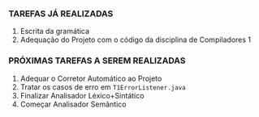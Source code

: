 ### TAREFAS JÁ REALIZADAS
  1. Escrita da gramática
  2. Adequação do Projeto com o código da disciplina de Compiladores 1

### PRÓXIMAS TAREFAS A SEREM REALIZADAS
  1. Adequar o Corretor Automático ao Projeto
  2. Tratar os casos de erro em `T1ErrorListener.java`
  3. Finalizar Analisador Léxico+Sintático
  4. Começar Analisador Semântico
